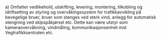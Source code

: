 a) Omfatter vedlikehold, utskifting, levering, montering, tilkobling og idriftsetting av styring og overvåkingssystem for trafikkavvikling på bevegelige bruer, bruer som stenges ved sterk vind, anlegg for automatisk stengning ved skipspåkjørsel etc. Dette kan være utstyr som kameraovervåkning, vindmåling, kommunikasjonsenhet mot Vegtrafikksentralen etc.

